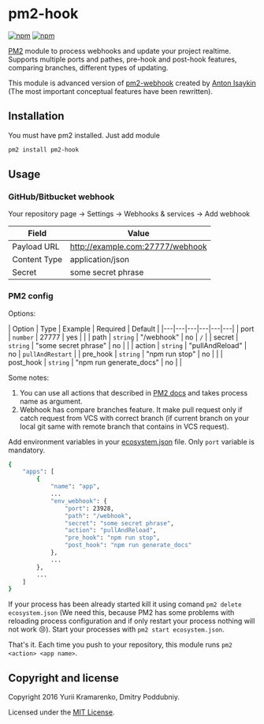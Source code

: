 # pm2-hook

[![npm](https://img.shields.io/npm/v/pm2-hook.svg)](https://www.npmjs.com/package/pm2-hook)
[![npm](https://img.shields.io/npm/dm/pm2-hook.svg)](https://www.npmjs.com/package/pm2-hook)

[PM2](https://github.com/Unitech/pm2) module to process webhooks and update your project realtime. Supports multiple ports and pathes, pre-hook and post-hook features, comparing branches, different types of updating.

This module is advanced version of [pm2-webhook](https://github.com/oowl/pm2-webhook) created by [Anton Isaykin](https://github.com/oowl) (The most important conceptual features have been rewritten).

## Installation

You must have pm2 installed. Just add module

```sh
pm2 install pm2-hook
```

## Usage

### GitHub/Bitbucket webhook

Your repository page → Settings → Webhooks & services → Add webhook

| Field | Value |
|---|---|
| Payload URL | http://example.com:27777/webhook |
| Content Type | application/json |
| Secret | some secret phrase |

### PM2 config

Options:

| Option | Type | Example | Required | Default |
|---|---|---|---|---|---|
| port | `number` | 27777 | yes | |
| path | `string` | "/webhook" | no | `/` |
| secret | `string` | "some secret phrase" | no | |
| action | `string` | "pullAndReload" | no | `pullAndRestart` |
| pre_hook | `string` | "npm run stop" | no | |
| post_hook | `string` | "npm run generate_docs" | no | |

Some notes:

1. You can use all actions that described in [PM2 docs](http://pm2.keymetrics.io/docs/usage/pm2-api/) and takes process name as argument.
2. Webhook has compare branches feature. It make pull request only if catch request from VCS with correct branch (if current branch on your local git same with remote branch that contains in VCS request).

Add environment variables in your [ecosystem.json](http://pm2.keymetrics.io/docs/usage/application-declaration/) file. Only `port` variable is mandatory.

```sh
{
    "apps": [
        {
            "name": "app",
            ...
            "env_webhook": {
                "port": 23928,
                "path": "/webhook",
                "secret": "some secret phrase",
                "action": "pullAndReload",
                "pre_hook": "npm run stop",
                "post_hook": "npm run generate_docs"
            },
            ...
        },
        ...
    ]
}
```
If your process has been already started kill it using comand `pm2 delete ecosystem.json` (We need this, because PM2 has some problems with reloading process configuration and if only restart your process nothing will not work :cry:).
Start your processes with `pm2 start ecosystem.json`.

That's it. Each time you push to your repository, this module runs `pm2 <action> <app name>`.

## Copyright and license

Copyright 2016 Yurii Kramarenko, Dmitry Poddubniy.

Licensed under the [MIT License](https://github.com/Dalas/pm2-webhook/blob/master/LICENSE).
